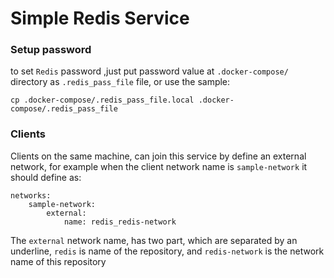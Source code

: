 # Simple Redis Service

### Setup password
to set `Redis` password ,just put password value at
`.docker-compose/` directory as `.redis_pass_file` file, or use the sample:
```
cp .docker-compose/.redis_pass_file.local .docker-compose/.redis_pass_file
```

### Clients

Clients on the same machine, can join this service by define an external network,
for example when the client network name is `sample-network` it should define as:

```
networks:
    sample-network:
        external:
            name: redis_redis-network
```

The `external` network name, has two part, which are separated by an underline, `redis` is name of the repository, and `redis-network` is the network name of this repository
